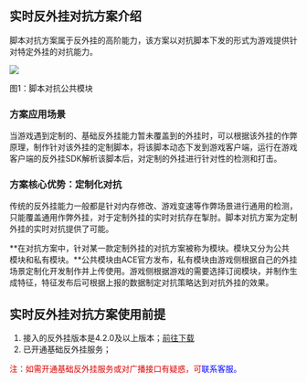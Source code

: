 ## 实时反外挂对抗方案介绍

脚本对抗方案属于反外挂的高阶能力，该方案以对抗脚本下发的形式为游戏提供针对特定外挂的对抗能力。

![](/docs/ACE-doc/10_mobile-SDK/40/1.png )

<span class="legend">图1：脚本对抗公共模块</span>

### 方案应用场景

当游戏遇到定制的、基础反外挂能力暂未覆盖到的外挂时，可以根据该外挂的作弊原理，制作针对该外挂的定制脚本，将该脚本动态下发到游戏客户端，运行在游戏客户端的反外挂SDK解析该脚本后，对定制的外挂进行针对性的检测和打击。

### 方案核心优势：定制化对抗

传统的反外挂能力一般都是针对内存修改、游戏变速等作弊场景进行通用的检测，只能覆盖通用作弊外挂，对于定制外挂的实时对抗存在掣肘。脚本对抗方案为定制外挂的实时对抗提供了可能。

**在对抗方案中，针对某一款定制外挂的对抗方案被称为模块。模块又分为公共模块和私有模块。**公共模块由ACE官方发布，私有模块由游戏侧根据自己的外挂场景定制化开发制作并上传使用。游戏侧根据游戏的需要选择订阅模块，并制作生成特征，特征发布后可根据上报的数据制定对抗策略达到对抗外挂的效果。

## 实时反外挂对抗方案使用前提

1. 接入的反外挂版本是4.2.0及以上版本；<a href="/#/tool-center">前往下载</a>
2. 已开通基础反外挂服务；

<font color="#dd0000">注：如需开通基础反外挂服务或对广播接口有疑惑，可<font color="blue">联系客服</a>。

